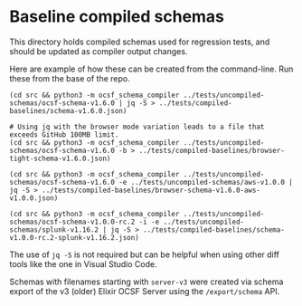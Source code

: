 # Baseline compiled schemas
This directory holds compiled schemas used for regression tests, and should be updated as compiler output changes.

Here are example of how these can be created from the command-line. Run these from the base of the repo.
```shell
(cd src && python3 -m ocsf_schema_compiler ../tests/uncompiled-schemas/ocsf-schema-v1.6.0 | jq -S > ../tests/compiled-baselines/schema-v1.6.0.json)

# Using jq with the browser mode variation leads to a file that exceeds GitHub 100MB limit.
(cd src && python3 -m ocsf_schema_compiler ../tests/uncompiled-schemas/ocsf-schema-v1.6.0 -b > ../tests/compiled-baselines/browser-tight-schema-v1.6.0.json)

(cd src && python3 -m ocsf_schema_compiler ../tests/uncompiled-schemas/ocsf-schema-v1.6.0 -e ../tests/uncompiled-schemas/aws-v1.0.0 | jq -S > ../tests/compiled-baselines/browser-schema-v1.6.0-aws-v1.0.0.json)

(cd src && python3 -m ocsf_schema_compiler ../tests/uncompiled-schemas/ocsf-schema-v1.0.0-rc.2 -i -e ../tests/uncompiled-schemas/splunk-v1.16.2 | jq -S > ../tests/compiled-baselines/schema-v1.0.0-rc.2-splunk-v1.16.2.json)
```

The use of `jq -S` is not required but can be helpful when using other diff tools like the one in Visual Studio Code.

Schemas with filenames starting with `server-v3` were created via schema export of the v3 (older) Elixir OCSF Server using the `/export/schema` API.